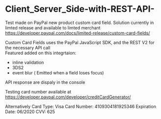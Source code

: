 # Client_Server_Side-with-REST-API-

Test made on PayPal new product  custom card field. Solution currently in limted release and available to limted merchant
https://developer.paypal.com/docs/limited-release/custom-card-fields/

Custom Card Fields uses the PayPal JavaScript SDK, and the REST V2 for the necessary API call  
Featured added on this integrtaion:
- inline validation
- 3DS2
- event blur ( Emitted when a field loses focus)

API response are dispaly in the console

Testing card number available at
https://developer.paypal.com/developer/creditCardGenerator/

Alternatively
Card Type: Visa
Card Number: 4109304181925346
Expiration Date: 06/2020
CVV: 625
